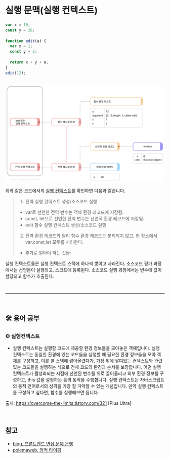 # 실행 문맥(실행 컨텍스트)

```js
var x = 10;
const y = 20;

function edit(a) {
  var x = 1;
  const y = 2;

  return x + y + a;
}
edit(12);
```

<br>

<img src="../../Images/important-4/execution-context.png" width="600px">

<br>

위와 같은 코드에서의 [실행 컨텍스트](#gear-실행컨텍스트)를 확인하면 다음과 같습니다.

> 1. 전역 실행 컨텍스트 생성/소스코드 실행
>
> - var로 선언한 전역 변수는 객체 환경 레코드에 저장됨.
> - const, let으로 선언한 전역 변수는 선언적 환경 레코드에 저장됨.
> - edit 함수 실행 컨텍스트 생성/소스코드 실행
>
> 2. 전역 환경 레코드와 달리 함수 환경 레코드는 분리되지 않고, 한 장소에서 var,const,let 모두를 처리한다.
>
> - 추가로 알아야 하는 것들:

실행 컨텍스트들은 실행 컨텍스트 스택에 하나씩 쌓이고 사라진다.
소스코드 평가 과정에서는 선언문이 실행되고, 스코프에 등록된다.
소스코드 실행 과정에서는 변수에 값이 할당되고 함수가 호출된다.

<br>

---

<br>

## :hammer_and_wrench: 용어 공부

### :gear: 실행컨텍스트

- 실행 컨텍스트는 실행할 코드에 제공할 환경 정보들을 모아놓은 객체입니다. 실행 컨텍스트는 동일한 환경에 있는 코드들을 실행할 때 필요한 환경 정보들을 모아 객체를 구성하고, 이를 콜 스택에 쌓아올렸다가, 가장 위에 쌓여있는 컨텍스트와 관련 있는 코드들을 실행하는 식으로 전체 코드의 환경과 순서를 보장합니다. 어떤 실행 컨텍스트가 활성화되는 시점에 선언된 변수를 위로 끌어올리고 외부 환경 정보를 구성하고, this 값을 설정하는 등의 동작을 수행합니다. 실행 컨텍스트는 자바스크립트의 동적 언어로서의 성격을 가장 잘 파악할 수 있는 개념입니다. 만약 실행 컨텍스트를 구성하고 싶다면, 함수를 실행해보면 됩니다.

출처: https://overcome-the-limits.tistory.com/321 [Plus Ultra]

<br>

## 참고

- [blog, 프론트엔드 면접 문제 은행](https://velog.io/@wkahd01/%ED%94%84%EB%A1%A0%ED%8A%B8%EC%97%94%EB%93%9C-%EB%A9%B4%EC%A0%91-%EB%AC%B8%EC%A0%9C-%EC%9D%80%ED%96%89-HTML-%EC%A7%88%EB%AC%B8-%EB%8B%B5%EB%B3%80#%EC%8B%A4%ED%96%89-%EB%AC%B8%EB%A7%A5%EC%8B%A4%ED%96%89-%EC%BB%A8%ED%85%8D%EC%8A%A4%ED%8A%B8)
- [poiemaweb, 정적 타이핑](https://poiemaweb.com/typescript-typing)
